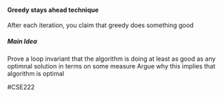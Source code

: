 #### Greedy stays ahead technique
After each iteration, you claim that greedy does something good
##### Main Idea
Prove a loop invariant that the algorithm is doing at least as good as any optimnal solution in terms on some measure
Argue why this implies that algorithm is optimal

#CSE222